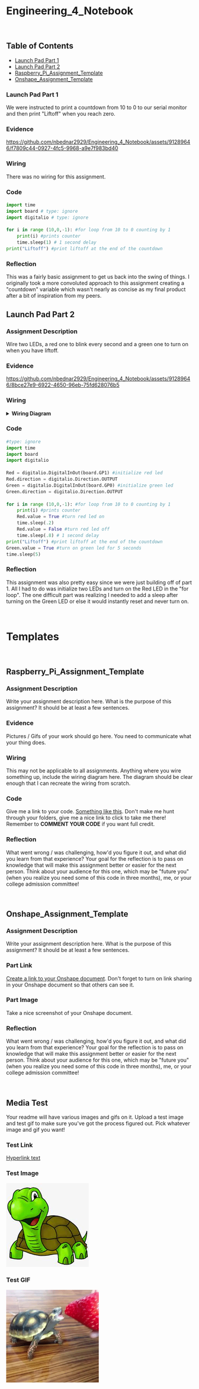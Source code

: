 # Engineering_4_Notebook

&nbsp;

## Table of Contents
* [Launch Pad Part 1](#Launch_Pad_Part_1)
* [Launch Pad Part 2](#Launch-Pad-Part-2)
* [Raspberry_Pi_Assignment_Template](#raspberry_pi_assignment_template)
* [Onshape_Assignment_Template](#onshape_assignment_template)

### Launch Pad Part 1

We were instructed to print a countdown from 10 to 0 to our serial monitor and then print "Liftoff" when you reach zero.

### Evidence 

https://github.com/nbednar2929/Engineering_4_Notebook/assets/91289646/f7809c44-0927-4fc5-9968-a9e7f983bd40
    
### Wiring

There was no wiring for this assignment.

### Code

``` python
import time
import board # type: ignore
import digitalio # type: ignore

for i in range (10,0,-1): #for loop from 10 to 0 counting by 1
    print(i) #prints counter
    time.sleep(1) # 1 second delay
print("Liftoff") #print liftoff at the end of the countdown
```

### Reflection

This was a fairly basic assignment to get us back into the swing of things. I originally took a more convoluted approach to this assignment creating a "countdown" variable which wasn't nearly as concise as my final product after a bit of inspiration from my peers.

## Launch Pad Part 2

### Assignment Description

Wire two LEDs, a red one to blink every second and a green one to turn on when you have liftoff.

### Evidence 

https://github.com/nbednar2929/Engineering_4_Notebook/assets/91289646/8bce27e9-6922-4650-96eb-75fd628076b5

### Wiring

<details>
<summary><b>Wiring Diagram</b></summary>

<p>
    
![image](https://github.com/nbednar2929/Engineering_4_Notebook/assets/91289646/4a036ae6-1d7f-41da-936f-1d9d720063ad)

</p>

</details>

### Code

```python
#type: ignore
import time
import board 
import digitalio 

Red = digitalio.DigitalInOut(board.GP1) #initialize red led 
Red.direction = digitalio.Direction.OUTPUT
Green = digitalio.DigitalInOut(board.GP0) #initialize green led 
Green.direction = digitalio.Direction.OUTPUT

for i in range (10,0,-1): #for loop from 10 to 0 counting by 1
    print(i) #prints counter
    Red.value = True #turn red led on
    time.sleep(.2)
    Red.value = False #turn red led off
    time.sleep(.8) # 1 second delay    
print("Liftoff") #print liftoff at the end of the countdown
Green.value = True #turn on green led for 5 seconds
time.sleep(5)
```

### Reflection

This assignment was also pretty easy since we were just building off of part 1. All I had to do was initialize two LEDs and turn on the Red LED in the "for loop". The one difficult part was realizing I needed to add a sleep after turning on the Green LED or else it would instantly reset and never turn on.


&nbsp;

# Templates

&nbsp;

## Raspberry_Pi_Assignment_Template

### Assignment Description

Write your assignment description here. What is the purpose of this assignment? It should be at least a few sentences.

### Evidence 

Pictures / Gifs of your work should go here. You need to communicate what your thing does. 

### Wiring

This may not be applicable to all assignments. Anything where you wire something up, include the wiring diagram here. The diagram should be clear enough that I can recreate the wiring from scratch. 

### Code
Give me a link to your code. [Something like this](https://github.com/millerm22/Engineering_4_Notebook/blob/main/Raspberry_Pi/hello_world.py). Don't make me hunt through your folders, give me a nice link to click to take me there! Remember to **COMMENT YOUR CODE** if you want full credit. 

### Reflection

What went wrong / was challenging, how'd you figure it out, and what did you learn from that experience? Your goal for the reflection is to pass on knowledge that will make this assignment better or easier for the next person. Think about your audience for this one, which may be "future you" (when you realize you need some of this code in three months), me, or your college admission committee!

&nbsp;

## Onshape_Assignment_Template

### Assignment Description

Write your assignment description here. What is the purpose of this assignment? It should be at least a few sentences.

### Part Link 

[Create a link to your Onshape document](https://cvilleschools.onshape.com/documents/003e413cee57f7ccccaa15c2/w/ea71050bb283bf3bf088c96c/e/c85ae532263d3b551e1795d0?renderMode=0&uiState=62d9b9d7883c4f335ec42021). Don't forget to turn on link sharing in your Onshape document so that others can see it. 

### Part Image

Take a nice screenshot of your Onshape document. 

### Reflection

What went wrong / was challenging, how'd you figure it out, and what did you learn from that experience? Your goal for the reflection is to pass on knowledge that will make this assignment better or easier for the next person. Think about your audience for this one, which may be "future you" (when you realize you need some of this code in three months), me, or your college admission committee!

&nbsp;

## Media Test
Your readme will have various images and gifs on it. Upload a test image and test gif to make sure you've got the process figured out. Pick whatever image and gif you want!

### Test Link

[Hyperlink text](http://www.turtle.com)        

### Test Image

![Turtle Picture](images/turtle.png)  

### Test GIF

![Turtle GIF](images/giphy.gif)  
